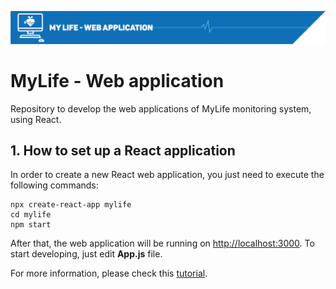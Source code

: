 ![./assets/banner.png](./assets/banner.png)
# MyLife - Web application

Repository to develop the web applications of MyLife monitoring system, using React.


## 1. How to set up a React application

In order to create a new React web application, you just need to execute the following commands:

```console
npx create-react-app mylife
cd mylife
npm start
```

After that, the web application will be running on [http://localhost:3000](http://localhost:3000).
To start developing, just edit **App.js** file.

For more information, please check this [tutorial](https://reactjs.org/docs/create-a-new-react-app.html).

